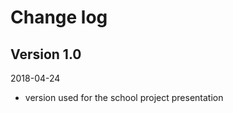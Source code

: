 Change log
==========

## Version 1.0
2018-04-24
* version used for the school project presentation
